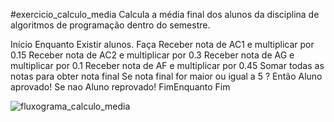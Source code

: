 #exercicio_calculo_media
Calcula a média final dos alunos da disciplina de algoritmos de programação dentro do semestre.

Início
	Enquanto Existir alunos. Faça
	Receber nota de AC1 e multiplicar por 0.15
	Receber nota de AC2 e multiplicar por 0.3
	Receber nota de AG e multiplicar por 0.1
	Receber nota de AF e multiplicar por 0.45
	Somar todas as notas para obter nota final
	Se nota final for maior ou igual a 5 ? Então
		Aluno aprovado!
	Se nao 
		Aluno reprovado!
	FimEnquanto
Fim

![fluxograma_calculo_media](https://user-images.githubusercontent.com/84599880/166743961-8e5762c4-95e9-4048-9186-514849077c70.png)
